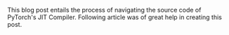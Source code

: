 This blog post entails the process of navigating the source code of PyTorch's JIT Compiler. Following article was of great help in creating this post.
